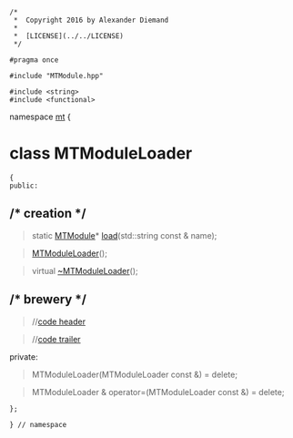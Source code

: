 ~~~ { .cpp }
/*
 *  Copyright 2016 by Alexander Diemand
 *
 *  [LICENSE](../../LICENSE)
 */

#pragma once

#include "MTModule.hpp"

#include <string>
#include <functional>

~~~

namespace [mt](namespace_mt.list) {

# class MTModuleLoader

~~~ { .cpp }
{
public:
~~~

## /* creation */

>static [MTModule](MTModule.hpp.md)* [load](MTModuleLoader_load.cpp.md)(std::string const & name);

>[MTModuleLoader](MTModuleLoader_ctor.cpp.md)();

>virtual [~MTModuleLoader](MTModuleLoader_dtor.cpp.md)();

## /* brewery */

>//[code header](MTModuleLoader_-alpha-)

>//[code trailer](MTModuleLoader_-omega-)

private:

> MTModuleLoader(MTModuleLoader const &) = delete;

> MTModuleLoader & operator=(MTModuleLoader const &) = delete;

~~~ { .cpp }
};

} // namespace
~~~


